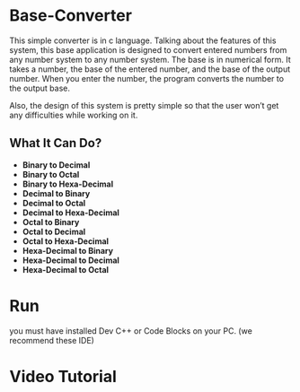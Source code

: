 # Base-Converter

This simple converter is in c language. Talking about the features of this system, this base application is designed to convert entered numbers from any number system to any number system. The base is in numerical form. It takes a number, the base of the entered number, and the base of the output number. When you enter the number, the program converts the number to the output base.

Also, the design of this system is pretty simple so that the user won’t get any difficulties while working on it.


## What It Can Do? 

-   **Binary to Decimal**
-   **Binary to Octal**
-   **Binary to Hexa-Decimal**
-   **Decimal to Binary**
-   **Decimal to Octal**
-   **Decimal to Hexa-Decimal**
-   **Octal to Binary**
-   **Octal to Decimal**
-   **Octal to Hexa-Decimal**
-   **Hexa-Decimal to Binary**
-   **Hexa-Decimal to Decimal**
-   **Hexa-Decimal to Octal**


# Run
you must have installed Dev C++ or Code Blocks on your PC. (we recommend these IDE)

# Video Tutorial 

